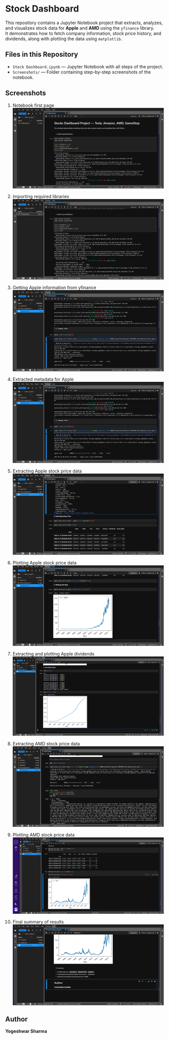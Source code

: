 # Stock Dashboard  

This repository contains a Jupyter Notebook project that extracts, analyzes, and visualizes stock data for **Apple** and **AMD** using the `yfinance` library.  
It demonstrates how to fetch company information, stock price history, and dividends, along with plotting the data using `matplotlib`.  


## Files in this Repository  

- `Stock Dashboard.ipynb` — Jupyter Notebook with all steps of the project.  
- `Screenshots/` — Folder containing step-by-step screenshots of the notebook.  


##  Screenshots  

1. Notebook first page  
   ![Notebook](STOCK%20DATA%20PROJECT/NOTEBOOK.png)  

2. Importing required libraries  
   ![Import Libraries](STOCK%20DATA%20PROJECT/Import%20Libraries.png)  

3. Getting Apple information from yfinance  
   ![Company Info](STOCK%20DATA%20PROJECT/Company%20Info.png)  

4. Extracted metadata for Apple  
   ![Metadata](STOCK%20DATA%20PROJECT/Metadata%20for%20Apple.png)  

5. Extracting Apple stock price data  
   ![Stock Price](STOCK%20DATA%20PROJECT/Extract%20Stock%20Price.png)  

6. Plotting Apple stock price data  
   ![Apple Plot](STOCK%20DATA%20PROJECT/Plotting%20the%20Data.png)  

7. Extracting and plotting Apple dividends  
   ![Dividends](STOCK%20DATA%20PROJECT/Extracting%20the%20Divident.png)  

8. Extracting AMD stock price data  
   ![AMD Data](STOCK%20DATA%20PROJECT/Data%20for%20AMD.png)  

9. Plotting AMD stock price data  
   ![AMD Plot](STOCK%20DATA%20PROJECT/Plotting%20the%20Data%20for%20AMD.png)  

10. Final summary of results  
   ![Summary](STOCK%20DATA%20PROJECT/Summary.png)


##  Author
**Yogeshwar Sharma**
